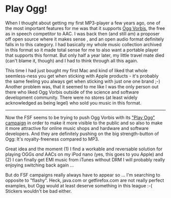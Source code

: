 # Play Ogg!

When I thought about getting my first MP3-player a few years ago, one of the most important features for me was that it supports [Ogg Vorbis](http://www.vorbis.com/), the free as in speech competitor to AAC. I was back then (and still am) a proposer off open source where it makes sense , and an open audio format definitely falls in to this category. I had basically my whole music collection archived in this format so it made total sense for me to also want a portable player that supports this format. But only half a year later, my little travel mate died (can't blame it, though) and I had to think through all this again. 

This time I had just bought my first Mac and kind of liked that whole seemless-ness you get when sticking with Apple products - it's probably the same feeling you always get when sticking with just one one brand ;-) Another problem was, that it seemed to me like I was the only person out there who liked Ogg Vorbis outside of the science and software development community. There were no stores (at least widely acknowledged as being legel) who sold you music in this format. 



-------------------------------



Now the FSF seems to be trying to push Ogg Vorbis with its ["Play Ogg" campaign](http://www.fsf.org/resources/formats/playogg) in order to make it more visible to the public and so also to make it more attractive for online music shops and hardware and software developers. And they are definitely pushing on the big strength-button of Ogg: It's royalty-freeness compared to MP3.

Great idea and the moment (1) I find a workable and reversable solution for playing OGGs _and_ AACs on my iPod nano (yes, this goes to you Apple) and (2) I can finally get EMI music from iTunes without DRM I will probably really enjoying switching back again ...

But do FSF campaigns really always have to appear so ... I'm searching to opposite to "flashy". Heck, java.com or getfirefox.com are not really perfect examples, but Ogg would at least deserve something in this league :-( Stickers wouldn't be bad either.